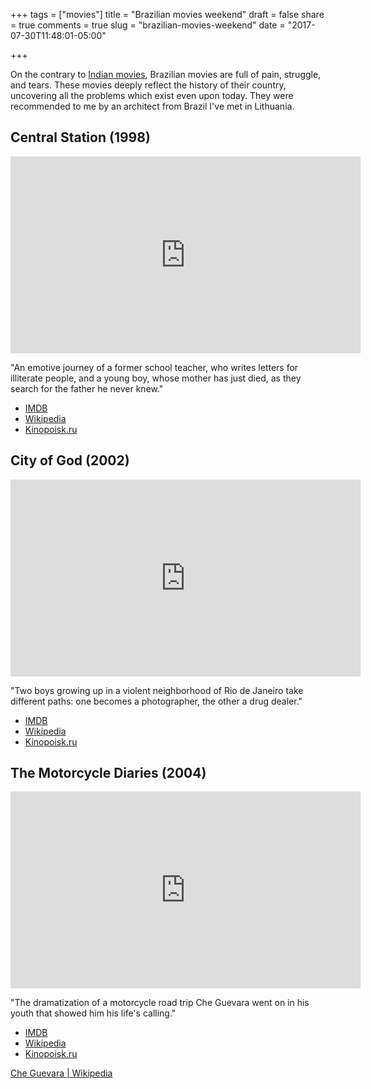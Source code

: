+++
tags = ["movies"]
title = "Brazilian movies weekend"
draft = false
share = true
comments = true
slug = "brazilian-movies-weekend"
date = "2017-07-30T11:48:01-05:00"

+++

On the contrary to [Indian
movies](http://homeonrails.com/2017/06/indian-movies-weekend/), Brazilian
movies are full of pain, struggle, and tears. These movies deeply reflect the
history of their country, uncovering all the problems which exist even upon
today. They were recommended to me by an architect from Brazil I've met in
Lithuania.

## Central Station (1998)

<iframe width="560" height="315" src="https://www.youtube.com/embed/0nLJwHxE-pM?rel=0" frameborder="0" allowfullscreen></iframe>

"An emotive journey of a former school teacher, who writes letters for
illiterate people, and a young boy, whose mother has just died, as they search
for the father he never knew."

* [IMDB](http://www.imdb.com/title/tt0140888/)
* [Wikipedia](https://en.wikipedia.org/wiki/Central_Station_(film))
* [Kinopoisk.ru](https://www.kinopoisk.ru/film/7749/)

## City of God (2002)

<iframe width="560" height="315" src="https://www.youtube.com/embed/ioUE_5wpg_E?rel=0" frameborder="0" allowfullscreen></iframe>

"Two boys growing up in a violent neighborhood of Rio de Janeiro take different
paths: one becomes a photographer, the other a drug dealer."

* [IMDB](http://www.imdb.com/title/tt0317248/)
* [Wikipedia](https://en.wikipedia.org/wiki/City_of_God_(2002_film))
* [Kinopoisk.ru](https://www.kinopoisk.ru/film/439/)

## The Motorcycle Diaries (2004)

<iframe width="560" height="315" src="https://www.youtube.com/embed/MyGVRfNxdJg?rel=0" frameborder="0" allowfullscreen></iframe>

"The dramatization of a motorcycle road trip Che Guevara went on in his youth that showed him his life's calling."

* [IMDB](http://www.imdb.com/title/tt0318462/)
* [Wikipedia](https://en.wikipedia.org/wiki/The_Motorcycle_Diaries_(film))
* [Kinopoisk.ru](https://www.kinopoisk.ru/film/13981/)

[Che Guevara | Wikipedia](https://en.wikipedia.org/wiki/Che_Guevara)
